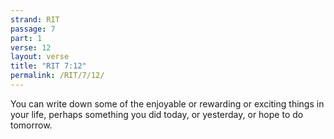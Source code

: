 ```yaml
---
strand: RIT
passage: 7
part: 1
verse: 12
layout: verse
title: "RIT 7:12"
permalink: /RIT/7/12/
---
```

You can write down some of the enjoyable or rewarding or exciting things in your life, perhaps something you did today, or yesterday, or hope to do tomorrow.

